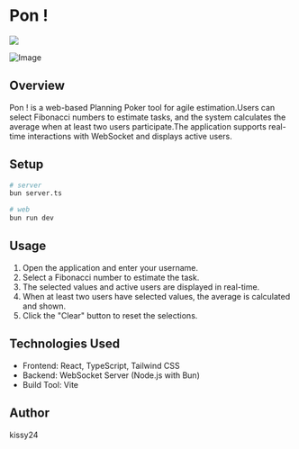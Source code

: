 # Pon !

![](https://img.shields.io/github/license/kissy24/pon)

![Image](https://github.com/user-attachments/assets/7a6afa92-1a24-49ef-831f-3cdd2bc473da)

## Overview

Pon ! is a web-based Planning Poker tool for agile estimation.Users can select Fibonacci numbers to estimate tasks, and the system calculates the average when at least two users participate.The application supports real-time interactions with WebSocket and displays active users.

## Setup

```sh
# server
bun server.ts
```

```sh
# web
bun run dev
```

## Usage

1. Open the application and enter your username.
2. Select a Fibonacci number to estimate the task.
3. The selected values and active users are displayed in real-time.
4. When at least two users have selected values, the average is calculated and shown.
5. Click the "Clear" button to reset the selections.

## Technologies Used

- Frontend: React, TypeScript, Tailwind CSS
- Backend: WebSocket Server (Node.js with Bun)
- Build Tool: Vite

## Author

kissy24
